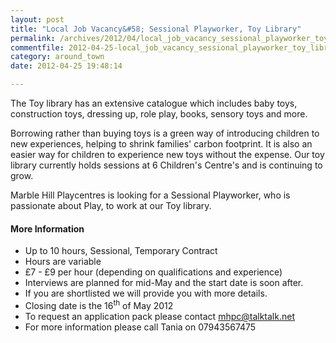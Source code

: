 ```yaml
---
layout: post
title: "Local Job Vacancy&#58; Sessional Playworker, Toy Library"
permalink: /archives/2012/04/local_job_vacancy_sessional_playworker_toy_library.html
commentfile: 2012-04-25-local_job_vacancy_sessional_playworker_toy_library
category: around_town
date: 2012-04-25 19:48:14

---
```


The Toy library has an extensive catalogue which includes baby toys, construction toys, dressing up, role play, books, sensory toys and more.

Borrowing rather than buying toys is a green way of introducing children to new experiences, helping to shrink families' carbon footprint. It is also an easier way for children to experience new toys without the expense. Our toy library currently holds sessions at 6 Children's Centre's and is continuing to grow.

Marble Hill Playcentres is looking for a Sessional Playworker, who is passionate about Play, to work at our Toy library.

#### More Information

-   Up to 10 hours, Sessional, Temporary Contract
-   Hours are variable
-   £7 - £9 per hour (depending on qualifications and experience)
-   Interviews are planned for mid-May and the start date is soon after.
-   If you are shortlisted we will provide you with more details.
-   Closing date is the 16<sup>th</sup> of May 2012
-   To request an application pack please contact <mhpc@talktalk.net>
-   For more information please call Tania on 07943567475
